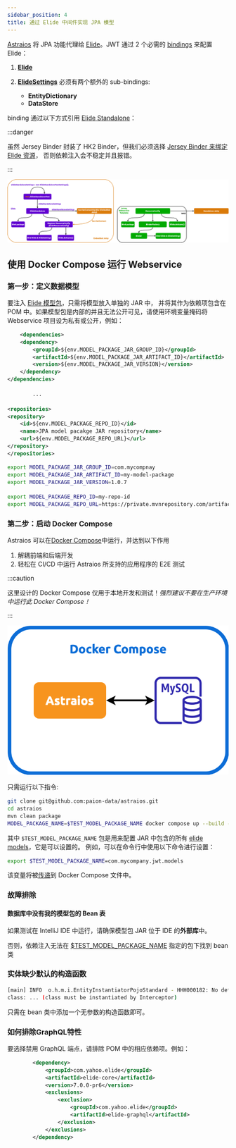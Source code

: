 ```yaml
---
sidebar_position: 4
title: 通过 Elide 中间件实现 JPA 模型
---
```


[//]: # (Copyright Paion Data)

[//]: # (Licensed under the Apache License, Version 2.0 &#40;the "License"&#41;;)
[//]: # (you may not use this file except in compliance with the License.)
[//]: # (You may obtain a copy of the License at)

[//]: # (    http://www.apache.org/licenses/LICENSE-2.0)

[//]: # (Unless required by applicable law or agreed to in writing, software)
[//]: # (distributed under the License is distributed on an "AS IS" BASIS,)
[//]: # (WITHOUT WARRANTIES OR CONDITIONS OF ANY KIND, either express or implied.)
[//]: # (See the License for the specific language governing permissions and)
[//]: # (limitations under the License.)

[Astraios] 将 JPA 功能代理给 [Elide]。JWT 通过 2 个必需的 [bindings][what is binding] 来配置 Elide：

1. **[Elide][Elide instance class]**
2. **[ElideSettings][ElideSettings instance class]** 必须有两个额外的 sub-bindings:

    - **EntityDictionary**
    - **DataStore**

binding 通过以下方式引用 [Elide Standalone]：

:::danger

虽然 Jersey Binder 封装了 HK2 Binder，但我们必须选择
[Jersey Binder 来绑定 Elide 资源](https://github.com/paion-data/astraios/pull/10/files#diff-7633fbf494dcb17a51964f179a341b02c328a7214fa3c2c01ba28b1f4cc4dc4aR39-R40)，
否则依赖注入会不稳定并且报错。

:::

![Error loading resource-binding.png](img/resource-binding.png)

使用 Docker Compose 运行 Webservice
----------------------------------

### 第一步：定义数据模型

要注入 [Elide 模型包](https://github.com/yahoo/elide/tree/master/elide-standalone#create-models)，只需将模型放入单独的 JAR 中，
并将其作为依赖项包含在 POM 中。如果模型包是内部的并且无法公开可见，请使用环境变量掩码将 Webservice 项目设为私有或公开，例如：

```xml
    <dependencies>
    <dependency>
        <groupId>${env.MODEL_PACKAGE_JAR_GROUP_ID}</groupId>
        <artifactId>${env.MODEL_PACKAGE_JAR_ARTIFACT_ID}</artifactId>
        <version>${env.MODEL_PACKAGE_JAR_VERSION}</version>
    </dependency>
</dependencies>

        ...

<repositories>
<repository>
    <id>${env.MODEL_PACKAGE_REPO_ID}</id>
    <name>JPA model pacakge JAR repository</name>
    <url>${env.MODEL_PACKAGE_REPO_URL}</url>
</repository>
</repositories>
```

```bash
export MODEL_PACKAGE_JAR_GROUP_ID=com.mycompnay
export MODEL_PACKAGE_JAR_ARTIFACT_ID=my-model-package
export MODEL_PACKAGE_JAR_VERSION=1.0.7

export MODEL_PACKAGE_REPO_ID=my-repo-id
export MODEL_PACKAGE_REPO_URL=https://private.mvnrepository.com/artifact/com.company/my-model-package
```

### 第二步：启动 Docker Compose

Astraios 可以在[Docker Compose]中运行，并达到以下作用

1. 解耦前端和后端开发
2. 轻松在 CI/CD 中运行 Astraios 所支持的应用程序的 E2E 测试

:::caution

这里设计的 Docker Compose 仅用于本地开发和测试！_强烈建议不要在生产环境中运行此 Docker Compose！_

:::

![Error Loading docker-compose.png](img/docker-compose.png)

只需运行以下指令:

```bash
git clone git@github.com:paion-data/astraios.git
cd astraios
mvn clean package
MODEL_PACKAGE_NAME=$TEST_MODEL_PACKAGE_NAME docker compose up --build --force-recreate
```

其中 `$TEST_MODEL_PACKAGE_NAME` 包是用来配置 JAR 中包含的所有
[elide models](https://elide.io/pages/guide/v7/02-data-model.html)，它是可以设置的。
例如，可以在命令行中使用以下命令进行设置：

```bash
export $TEST_MODEL_PACKAGE_NAME=com.mycompany.jwt.models
```

该变量将被[传递](https://stackoverflow.com/a/58900415)到 Docker Compose 文件中。

### 故障排除

#### 数据库中没有我的模型包的 Bean 表

如果测试在 IntelliJ IDE 中运行，请确保模型包 JAR 位于 IDE 的**外部库**中。

否则，依赖注入无法在 [$TEST_MODEL_PACKAGE_NAME](#第一步：定义数据模型) 指定的包下找到 bean 类

### 实体缺少默认的构造函数

```bash
[main] INFO  o.h.m.i.EntityInstantiatorPojoStandard - HHH000182: No default (no-argument) constructor for
class: ... (class must be instantiated by Interceptor)
```

只需在 bean 类中添加一个无参数的构造函数即可。

### 如何排除GraphQL特性

要选择禁用 GraphQL 端点，请排除 POM 中的相应依赖项。例如：

```xml
        <dependency>
            <groupId>com.yahoo.elide</groupId>
            <artifactId>elide-core</artifactId>
            <version>7.0.0-pr6</version>
            <exclusions>
                <exclusion>
                    <groupId>com.yahoo.elide</groupId>
                    <artifactId>elide-graphql</artifactId>
                </exclusion>
            </exclusions>
        </dependency>
```

[Astraios]: https://paion-data.github.io/astraios/

[Elide]: https://elide.io/
[Elide instance class]: https://github.com/yahoo/elide/blob/master/elide-core/src/main/java/com/yahoo/elide/Elide.java
[Elide Standalone]: https://github.com/yahoo/elide/tree/master/elide-standalone
[ElideSettings instance class]: https://github.com/yahoo/elide/blob/master/elide-core/src/main/java/com/yahoo/elide/ElideSettings.java

[what is binding]: https://qubitpi.github.io/jersey/ioc.html

[Docker Compose]: https://docs.docker.com/compose/
